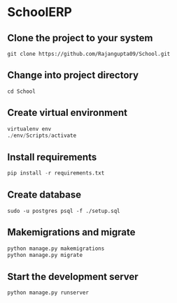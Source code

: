 # SchoolERP

## Clone the project to your system

```console
git clone https://github.com/Rajangupta09/School.git
```

## Change into project directory

```console
cd School
```

## Create virtual environment

```python
virtualenv env
./env/Scripts/activate
```

## Install requirements

```python
pip install -r requirements.txt
```

## Create database

<!-- For mysql change engine in settings.py/DATABASES

	'django.db.backends.mysql'

For postgresql change engine in settings.py/DATABASES

	'django.db.backends.postgresql_psycopg2'

Change the user and password according to your database servers

	Create new database and set 'NAME' : <database_name> -->

```console
sudo -u postgres psql -f ./setup.sql
```

## Makemigrations and migrate

```python
python manage.py makemigrations
python manage.py migrate
```

## Start the development server

```python
python manage.py runserver
```
